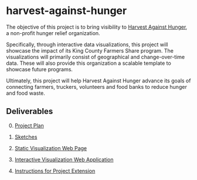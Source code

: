 # harvest-against-hunger
The objective of this project is to bring visibility to [Harvest Against Hunger](https://www.harvestagainsthunger.org/), a non-profit hunger relief organization.

Specifically, through interactive data visualizations, this project will showcase the impact of its King County Farmers Share program. The visualizations will primarily consist of geographical and change-over-time data. These will also provide this organization a scalable template to showcase future programs.

Ultimately, this project will help Harvest Against Hunger advance its goals of connecting farmers, truckers, volunteers and food banks to reduce hunger and food waste.

## Deliverables
0. [Project Plan](https://docs.google.com/document/d/1Sojg5kTlZZ5urzm4aZR27VEBhX6-xmbT7d9Q6ZgS70M/edit?usp=sharing)

1. [Sketches](https://docs.google.com/document/d/1UwTSg7AyYxYX5D5yZgieB2lnCiJY_ClDzHJI6s9X27Y/edit?usp=sharing)

2. [Static Visualization Web Page](https://jmaynard-zhang.github.io/harvest-against-hunger/)

3. [Interactive Visualization Web Application](https://maynard-zhang-uw.shinyapps.io/harvest-against-hunger/)

4. [Instructions for Project  Extension](https://docs.google.com/document/d/1N3G8tIV8hCd-NOMY_C2SoOTfyKqDxVHdCUxSLwapzUY/edit?usp=sharing)
